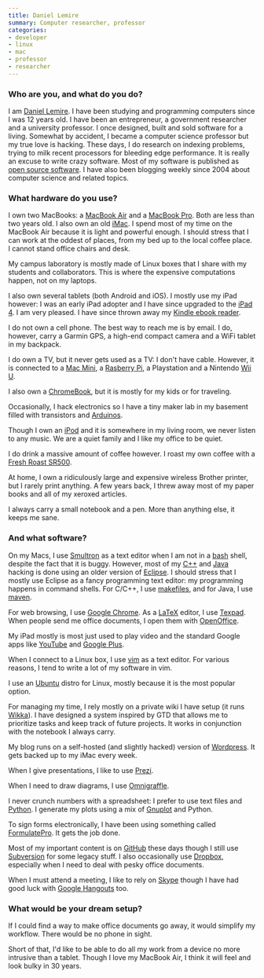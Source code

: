 ```yaml
---
title: Daniel Lemire
summary: Computer researcher, professor
categories:
- developer
- linux
- mac
- professor
- researcher
---
```


### Who are you, and what do you do?

I am [Daniel Lemire](http://lemire.me/ "Daniel's website."). I have been studying and programming computers since I was 12 years old. I have been an entrepreneur, a government researcher and a university professor. I once designed, built and sold software for a living. Somewhat by accident, I became a computer science professor but my true love is hacking. These days, I do research on indexing problems, trying to milk recent processors for bleeding edge performance. It is really an excuse to write crazy software. Most of my software is published as [open source software](https://github.com/lemire "Daniel's GitHub account."). I have also been blogging weekly since 2004 about computer science and related topics.

### What hardware do you use?

I own two MacBooks: a [MacBook Air][macbook-air] and a [MacBook Pro][macbook-pro]. Both are less than two years old. I also own an old [iMac][]. I spend most of my time on the MacBook Air because it is light and powerful enough. I should stress that I can work at the oddest of places, from my bed up to the local coffee place. I cannot stand office chairs and desk.

My campus laboratory is mostly made of Linux boxes that I share with my students and collaborators. This is where the expensive computations happen, not on my laptops.

I also own several tablets (both Android and iOS). I mostly use my iPad however: I was an early iPad adopter and I have since upgraded to the [iPad 4][ipad-4]. I am very pleased. I have since thrown away my [Kindle ebook reader][kindle].

I do not own a cell phone. The best way to reach me is by email. I do, however, carry a Garmin GPS, a high-end compact camera and a WiFi tablet in my backpack.

I do own a TV, but it never gets used as a TV: I don't have cable. However, it is connected to a [Mac Mini][mac-mini], a [Rasberry Pi][raspberry-pi], a Playstation and a Nintendo [Wii U][wii-u].

I also own a [ChromeBook][], but it is mostly for my kids or for traveling.

Occasionally, I hack electronics so I have a tiny maker lab in my basement filled with transistors and [Arduinos][arduino].

Though I own an [iPod][] and it is somewhere in my living room, we never listen to any music. We are a quiet family and I like my office to be quiet.

I do drink a massive amount of coffee however. I roast my own coffee with a [Fresh Roast SR500][sr500].

At home, I own a ridiculously large and expensive wireless Brother printer, but I rarely print anything. A few years back, I threw away most of my paper books and all of my xeroxed articles.

I always carry a small notebook and a pen. More than anything else, it keeps me sane.

### And what software?

On my Macs, I use [Smultron][] as a text editor when I am not in a [bash][] shell, despite the fact that it is buggy. However, most of my [C++][c-plusplus] and [Java][] hacking is done using an older version of [Eclipse][]. I should stress that I mostly use Eclipse as a fancy programming text editor: my programming happens in command shells. For C/C++, I use [makefiles][make], and for Java, I use [maven][].

For web browsing, I use [Google Chrome][chrome]. As a [LaTeX][] editor, I use [Texpad][]. When people send me office documents, I open them with [OpenOffice][].

My iPad mostly is most just used to play video and the standard Google apps like [YouTube][youtube-ios] and [Google Plus][google-plus-ios].

When I connect to a Linux box, I use [vim][] as a text editor. For various reasons, I tend to write a lot of my software in vim.

I use an [Ubuntu][] distro for Linux, mostly because it is the most popular option.

For managing my time, I rely mostly on a private wiki I have setup (it runs [Wikka][wikkawiki]). I have designed a system inspired by GTD that allows me to prioritize tasks and keep track of future projects. It works in conjunction with the notebook I always carry.

My blog runs on a self-hosted (and slightly hacked) version of [Wordpress][]. It gets backed up to my iMac every week.

When I give presentations, I like to use [Prezi][].

When I need to draw diagrams, I use [Omnigraffle][].

I never crunch numbers with a spreadsheet: I prefer to use text files and [Python][]. I generate my plots using a mix of [Gnuplot][] and Python.

To sign forms electronically, I have been using something called [FormulatePro][]. It gets the job done.

Most of my important content is on [GitHub][] these days though I still use [Subversion][] for some legacy stuff. I also occasionally use [Dropbox][], especially when I need to deal with pesky office documents.

When I must attend a meeting, I like to rely on [Skype][] though I have had good luck with [Google Hangouts][google-hangouts] too.

### What would be your dream setup?

If I could find a way to make office documents go away, it would simplify my workflow. There would be no phone in sight.

Short of that, I'd like to be able to do all my work from a device no more intrusive than a tablet. Though I love my MacBook Air, I think it will feel and look bulky in 30 years.

[arduino]: http://www.arduino.cc/ "Open-source prototyping hardware."
[chromebook]: http://www.google.com/intl/en/chrome/devices/features/ "A laptop built for only running Web apps."
[imac]: https://www.apple.com/imac/ "An all-in-one computer."
[ipad-4]: https://en.wikipedia.org/wiki/IPad_(4th_generation) "A 9.7 inch iOS tablet."
[ipod]: https://www.apple.com/ipod/ "A music player."
[kindle]: https://www.amazon.com/Kindle-Ereader-ebook-reader/dp/B007HCCNJU "A digital book reader."
[mac-mini]: https://www.apple.com/mac-mini/ "A small desktop computer."
[macbook-air]: https://www.apple.com/macbook-air/ "A very thin laptop."
[macbook-pro]: https://www.apple.com/macbook-pro/ "A laptop."
[raspberry-pi]: https://en.wikipedia.org/wiki/Raspberry_Pi "A single-board hackable computer."
[sr500]: https://www.amazon.com/FreshRoast-SR500-Automatic-Coffee-Roaster/dp/B0034D9ONO "A coffee bean roaster."
[wii-u]: https://www.nintendo.com/wiiu "A unique gaming console."
[bash]: http://www.gnu.org/software/bash/ "A terminal shell."
[c-plusplus]: https://en.wikipedia.org/wiki/C%2B%2B "A compiled programming language."
[chrome]: https://www.google.com/intl/en/chrome/browser/ "A WebKit-based browser, where each tab runs in its own thread."
[dropbox]: https://www.dropbox.com/ "Online syncing and storage."
[eclipse]: https://www.eclipse.org/ "A flexible, open-source IDE."
[formulatepro]: https://code.google.com/archive/p/formulatepro "A Mac tool for editing PDFs."
[github]: https://github.com/ "A Git code repository service."
[gnuplot]: http://www.gnuplot.info/ "A command-line graphing tool."
[google-hangouts]: https://hangouts.google.com/ "A voice, video and text chat service."
[google-plus-ios]: https://itunes.apple.com/us/app/google+/id447119634 "A Google+ client for iOS."
[java]: https://www.java.com/en/ "A cross-platform compiled programming language."
[latex]: https://www.latex-project.org/ "Typesetting software."
[make]: http://www.gnu.org/software/make/manual/make.html "Software to prepare code for compilation."
[maven]: http://maven.apache.org/ "Software project management software."
[omnigraffle]: https://www.omnigroup.com/omnigraffle/ "Diagramming software for the Mac."
[openoffice]: http://www.openoffice.org/ "An open-source office suite."
[prezi]: https://prezi.com/ "Web-based presentations."
[python]: https://www.python.org/ "An interpreted scripting language."
[skype]: https://www.skype.com/en/ "Voice and video chat software."
[smultron]: https://www.peterborgapps.com/smultron/ "A text editor for the Mac."
[subversion]: http://subversion.tigris.org/ "A version control system."
[texpad]: https://www.texpadapp.com/osx "A LaTeX editor for the Mac."
[ubuntu]: https://www.ubuntu.com/ "A Unix distribution."
[vim]: https://www.vim.org/ "A command-line text editor."
[wikkawiki]: https://en.wikipedia.org/wiki/WikkaWiki "A PHP-based wiki engine."
[wordpress]: https://wordpress.com/ "Weblog publishing software."
[youtube-ios]: https://itunes.apple.com/us/app/youtube/id544007664 "A YouTube client for iOS."
